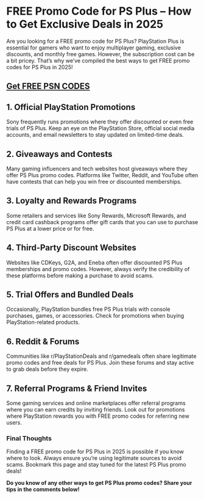 # **FREE Promo Code for PS Plus – How to Get Exclusive Deals in 2025**

Are you looking for a FREE promo code for PS Plus? PlayStation Plus is essential for gamers who want to enjoy multiplayer gaming, exclusive discounts, and monthly free games. However, the subscription cost can be a bit pricey. That’s why we’ve compiled the best ways to get FREE promo codes for PS Plus in 2025!
## [Get FREE PSN CODES](https://unusedredeemcode.site/)
## 1. **Official PlayStation Promotions**
Sony frequently runs promotions where they offer discounted or even free trials of PS Plus. Keep an eye on the PlayStation Store, official social media accounts, and email newsletters to stay updated on limited-time deals.

## 2. **Giveaways and Contests**
Many gaming influencers and tech websites host giveaways where they offer PS Plus promo codes. Platforms like Twitter, Reddit, and YouTube often have contests that can help you win free or discounted memberships.

## 3. **Loyalty and Rewards Programs**
Some retailers and services like Sony Rewards, Microsoft Rewards, and credit card cashback programs offer gift cards that you can use to purchase PS Plus at a lower price or for free.

## 4. **Third-Party Discount Websites**
Websites like CDKeys, G2A, and Eneba often offer discounted PS Plus memberships and promo codes. However, always verify the credibility of these platforms before making a purchase to avoid scams.

## 5. **Trial Offers and Bundled Deals**
Occasionally, PlayStation bundles free PS Plus trials with console purchases, games, or accessories. Check for promotions when buying PlayStation-related products.

## 6. **Reddit & Forums**
Communities like r/PlayStationDeals and r/gamedeals often share legitimate promo codes and free deals for PS Plus. Join these forums and stay active to grab deals before they expire.

## 7. **Referral Programs & Friend Invites**
Some gaming services and online marketplaces offer referral programs where you can earn credits by inviting friends. Look out for promotions where PlayStation rewards you with FREE promo codes for referring new users.

### Final Thoughts
Finding a FREE promo code for PS Plus in 2025 is possible if you know where to look. Always ensure you’re using legitimate sources to avoid scams. Bookmark this page and stay tuned for the latest PS Plus promo deals!

**Do you know of any other ways to get PS Plus promo codes? Share your tips in the comments below!**

